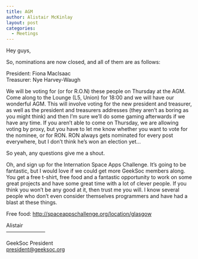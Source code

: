 ```yaml
---
title: AGM
author: Alistair McKinlay
layout: post
categories:
  - Meetings
---
```

Hey guys,

So, nominations are now closed, and all of them are as follows:

President: Fiona MacIsaac  
Treasurer: Nye Harvey-Waugh

We will be voting for (or for R.O.N) these people on Thursday at the AGM. Come along to the Lounge (L5, Union) for 18:00 and we will have our wonderful AGM. This will involve voting for the new president and treasurer, as well as the president and treasurers addresses (they aren&#8217;t as boring as you might think) and then I&#8217;m sure we&#8217;ll do some gaming afterwards if we have any time. If you aren&#8217;t able to come on Thursday, we are allowing voting by proxy, but you have to let me know whether you want to vote for the nominee, or for RON. RON always gets nominated for every post everywhere, but I don&#8217;t think he&#8217;s won an election yet&#8230;

So yeah, any questions give me a shout.

Oh, and sign up for the Internation Space Apps Challenge. It&#8217;s going to be fantastic, but I would love if we could get more GeekSoc members along. You get a free t-shirt, free food and a fantastic opportunity to work on some great projects and have some great time with a lot of clever people. If you think you won&#8217;t be any good at it, then trust me you will. I know several people who don&#8217;t even consider themselves programmers and have had a blast at these things.

Free food: http://spaceappschallenge.org/location/glasgow

Alistair  
&#8212;&#8212;&#8212;&#8212;&#8212;&#8212;&#8212;&#8211;

GeekSoc President  
president@geeksoc.org